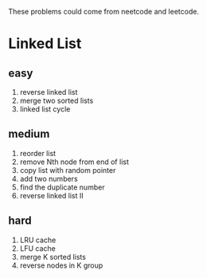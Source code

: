 These problems could come from neetcode and leetcode.

# Linked List

## easy
1. reverse linked list
2. merge two sorted lists
3. linked list cycle

## medium
1. reorder list
2. remove Nth node from end of list
3. copy list with random pointer
4. add two numbers
5. find the duplicate number
6. reverse linked list II

## hard
1. LRU cache
2. LFU cache
3. merge K sorted lists
4. reverse nodes in K group
